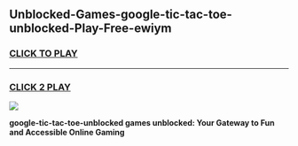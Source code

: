 
## Unblocked-Games-google-tic-tac-toe-unblocked-Play-Free-ewiym
<h3>
<a href="https://premium76.site?title=google-tic-tac-toe-unblocked&ref=23A">CLICK TO PLAY</a></h3>
<hr>

<h3>
<a href="https://premium76.site?title=google-tic-tac-toe-unblocked&ref=23A">CLICK 2 PLAY</a>
  
</h3>

<a href="https://premium76.site?title=google-tic-tac-toe-unblocked&ref=23A"><img src="https://clearcache.store/games.png"></a>


**google-tic-tac-toe-unblocked games unblocked: Your Gateway to Fun and Accessible Online Gaming**

